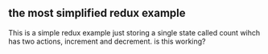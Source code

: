 ## the most simplified redux example
This is a simple redux example just storing a single state called count wihch has two actions, increment and decrement.
is this working?